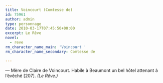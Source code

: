```yaml
---
title: Voincourt (Comtesse de)
id: 75961
author: admin
type: personnage
date: 2010-03-17T07:45:50+00:00
excerpt: Le Rêve
novel:
  - reve
rm_character_name_main: 'Voincourt '
rm_character_name_secondary: Comtesse de

---
```

— Mère de Claire de Voincourt. Habile à Beaumont un bel hôtel attenant à l&rsquo;évêché [207]. _(Le Rêve.)_